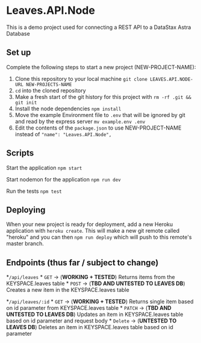 # Leaves.API.Node

This is a demo project used for connecting a REST API to a DataStax Astra Database

## Set up

Complete the following steps to start a new project (NEW-PROJECT-NAME):

1. Clone this repository to your local machine `git clone LEAVES.API.NODE-URL NEW-PROJECTS-NAME`
2. `cd` into the cloned repository
3. Make a fresh start of the git history for this project with `rm -rf .git && git init`
4. Install the node dependencies `npm install`
5. Move the example Environment file to `.env` that will be ignored by git and read by the express server `mv example.env .env`
6. Edit the contents of the `package.json` to use NEW-PROJECT-NAME instead of `"name": "Leaves.API.Node",`

## Scripts

Start the application `npm start`

Start nodemon for the application `npm run dev`

Run the tests `npm test`

## Deploying

When your new project is ready for deployment, add a new Heroku application with `heroku create`. This will make a new git remote called "heroku" and you can then `npm run deploy` which will push to this remote's master branch.

## Endpoints (thus far / subject to change)

*`/api/leaves`
    * `GET` -> (**WORKING + TESTED**) Returns items from the KEYSPACE.leaves table
    * `POST` -> (**TBD AND UNTESTED TO LEAVES DB**) Creates a new item in the KEYSPACE.leaves table

*`/api/leaves/:id`
    * `GET` -> (**WORKING + TESTED**) Returns single item based on id parameter from KEYSPACE.leaves table
    * `PATCH` -> (**TBD AND UNTESTED TO LEAVES DB**) Updates an item in KEYSPACE.leaves table based on id parameter and request body
    * `Delete` -> (**UNTESTED TO LEAVES DB**) Deletes an item in KEYSPACE.leaves table based on id parameter